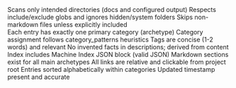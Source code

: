 <checklist id="bmad/bmm/workflows/documentation/doc-index/checklist">
  <section title="Discovery">
    <item>Scans only intended directories (docs and configured output)</item>
    <item>Respects include/exclude globs and ignores hidden/system folders</item>
    <item>Skips non-markdown files unless explicitly included</item>
  </section>
  <section title="Classification">
    <item>Each entry has exactly one primary category (archetype)</item>
    <item>Category assignment follows category_patterns heuristics</item>
    <item>Tags are concise (1-2 words) and relevant</item>
    <item>No invented facts in descriptions; derived from content</item>
  </section>
  <section title="Output">
    <item>Index includes Machine Index JSON block (valid JSON)</item>
    <item>Markdown sections exist for all main archetypes</item>
    <item>All links are relative and clickable from project root</item>
    <item>Entries sorted alphabetically within categories</item>
    <item>Updated timestamp present and accurate</item>
  </section>
</checklist>
